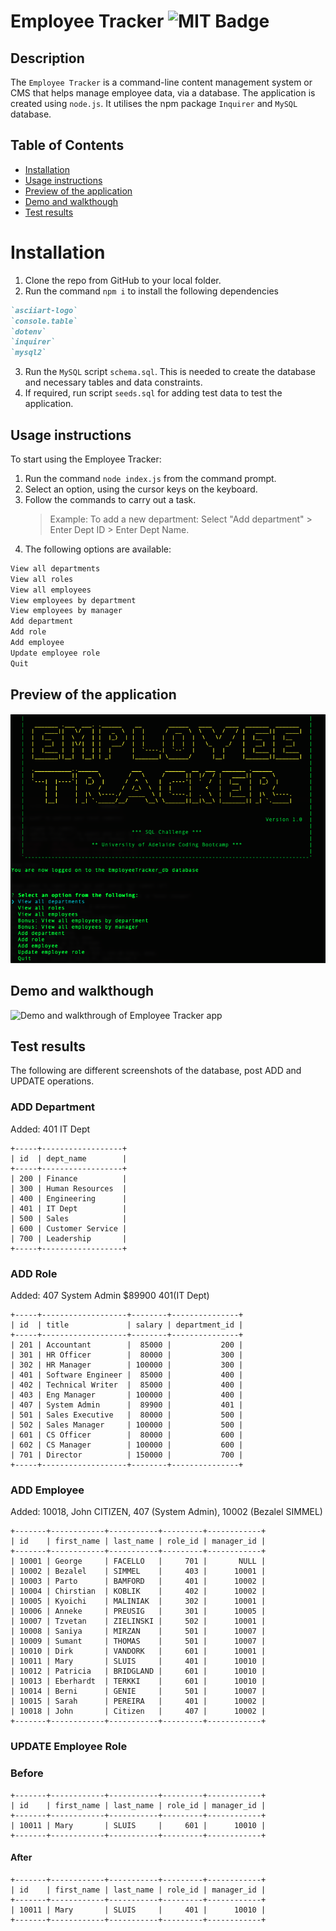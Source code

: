 # Employee Tracker ![MIT Badge](https://camo.githubusercontent.com/302a0a2a90397c2fc68f3838a6c9b9cebec684d041d250065a05bebab1412cd7/68747470733a2f2f696d672e736869656c64732e696f2f62616467652f4c6963656e73652d4d49542d726564)

## Description

The `Employee Tracker` is a command-line content management system or CMS that helps manage employee data, via a database.
The application is created using `node.js`. It utilises the npm package `Inquirer` and `MySQL` database.

## Table of Contents

- [Installation](#installation)
- [Usage instructions](#usage-instructions)
- [Preview of the application](#preview-of-the-application)
- [Demo and walkthough](#demo-and-walkthough)
- [Test results](#test-results)

# Installation

1. Clone the repo from GitHub to your local folder.
2. Run the command `npm i` to install the following dependencies

```md
`asciiart-logo`
`console.table`
`dotenv`
`inquirer`
`mysql2`
```

3. Run the `MySQL` script `schema.sql`. This is needed to create the database and necessary tables and data constraints.
4. If required, run script `seeds.sql` for adding test data to test the application.

## Usage instructions

To start using the Employee Tracker:

1. Run the command `node index.js` from the command prompt.
2. Select an option, using the cursor keys on the keyboard.
3. Follow the commands to carry out a task.
   > Example: To add a new department: Select "Add department" > Enter Dept ID > Enter Dept Name.
4. The following options are available:

```md
View all departments
View all roles
View all employees
View employees by department
View employees by manager
Add department
Add role
Add employee
Update employee role
Quit
```

## Preview of the application

![screenshot of the application](images/applicationPreview.png)

## Demo and walkthough

![Demo and walkthrough of Employee Tracker app](images/Employee-Tracker-Demo.gif)

## Test results

The following are different screenshots of the database, post ADD and UPDATE operations.

### ADD Department

Added: 401 IT Dept

```
+-----+------------------+
| id  | dept_name        |
+-----+------------------+
| 200 | Finance          |
| 300 | Human Resources  |
| 400 | Engineering      |
| 401 | IT Dept          |
| 500 | Sales            |
| 600 | Customer Service |
| 700 | Leadership       |
+-----+------------------+
```

### ADD Role

Added: 407 System Admin $89900 401(IT Dept)

```
+-----+-------------------+--------+---------------+
| id  | title             | salary | department_id |
+-----+-------------------+--------+---------------+
| 201 | Accountant        |  85000 |           200 |
| 301 | HR Officer        |  80000 |           300 |
| 302 | HR Manager        | 100000 |           300 |
| 401 | Software Engineer |  85000 |           400 |
| 402 | Technical Writer  |  85000 |           400 |
| 403 | Eng Manager       | 100000 |           400 |
| 407 | System Admin      |  89900 |           401 |
| 501 | Sales Executive   |  80000 |           500 |
| 502 | Sales Manager     | 100000 |           500 |
| 601 | CS Officer        |  80000 |           600 |
| 602 | CS Manager        | 100000 |           600 |
| 701 | Director          | 150000 |           700 |
+-----+-------------------+--------+---------------+
```

### ADD Employee

Added: 10018, John CITIZEN, 407 (System Admin), 10002 (Bezalel SIMMEL)

```
+-------+------------+-----------+---------+------------+
| id    | first_name | last_name | role_id | manager_id |
+-------+------------+-----------+---------+------------+
| 10001 | George     | FACELLO   |     701 |       NULL |
| 10002 | Bezalel    | SIMMEL    |     403 |      10001 |
| 10003 | Parto      | BAMFORD   |     401 |      10002 |
| 10004 | Chirstian  | KOBLIK    |     402 |      10002 |
| 10005 | Kyoichi    | MALINIAK  |     302 |      10001 |
| 10006 | Anneke     | PREUSIG   |     301 |      10005 |
| 10007 | Tzvetan    | ZIELINSKI |     502 |      10001 |
| 10008 | Saniya     | MIRZAN    |     501 |      10007 |
| 10009 | Sumant     | THOMAS    |     501 |      10007 |
| 10010 | Dirk       | VANDORK   |     601 |      10001 |
| 10011 | Mary       | SLUIS     |     401 |      10010 |
| 10012 | Patricia   | BRIDGLAND |     601 |      10010 |
| 10013 | Eberhardt  | TERKKI    |     601 |      10010 |
| 10014 | Berni      | GENIE     |     501 |      10007 |
| 10015 | Sarah      | PEREIRA   |     401 |      10002 |
| 10018 | John       | Citizen   |     407 |      10002 |
+-------+------------+-----------+---------+------------+
```

### UPDATE Employee Role

### Before

```
+-------+------------+-----------+---------+------------+
| id    | first_name | last_name | role_id | manager_id |
+-------+------------+-----------+---------+------------+
| 10011 | Mary       | SLUIS     |     601 |      10010 |
+-------+------------+-----------+---------+------------+
```

#### After

```
+-------+------------+-----------+---------+------------+
| id    | first_name | last_name | role_id | manager_id |
+-------+------------+-----------+---------+------------+
| 10011 | Mary       | SLUIS     |     401 |      10010 |
+-------+------------+-----------+---------+------------+
```
